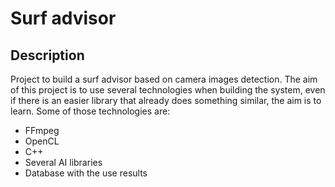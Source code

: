 # Surf advisor

## Description

Project to build a surf advisor based on camera images detection. The aim of
this project is to use several technologies when building the system, even
if there is an easier library that already does something similar, the aim
is to learn. Some of those technologies are:
* FFmpeg
* OpenCL
* C++
* Several AI libraries
* Database with the use results